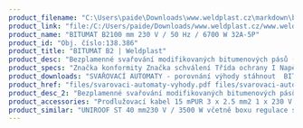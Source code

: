 ```yaml
---
product_filename: "C:\Users\paide\Downloads\www.weldplast.cz\markdown\bitumat-b2.md"
product_link: "file:/C:/Users/paide/Downloads/www.weldplast.cz/www.weldplast.cz/bitumat-b2"
product_name: "BITUMAT B2100 mm 230 V / 50 Hz / 6700 W 32A-5P"
product_id: "Obj. číslo:138.386"
product_title: "BITUMAT B2 | Weldplast"
product_desc: "Bezplamenné svařování modifikovaných bitumenových pásů (SBS PAP) svařovacím automatem Leister BITUMAT B2 je mnohem rychlejší a bezpečnější než svařování plamenem. Sváry jsou podstatně pevnější a svařování hospodárnější.Bezplamenné svařování modifikovaných bitumenových pásůRovnoměrné výsledky svařováníSnadné ovládání množství horkého vzduchuNa bezplamenné svařování stačí jen jedna osoba (u svařování plamenem je potřeba dvou – jeden na svařování a druhý na přítlak)"
product_specs: "Značka konformity Značka schválení Třída ochrany I NapětíV~230 PříkonW6700 Max. teplota°C20 - 650 Rychlostm/min08 - 12 Rozsah průtoku vzduchu%85 - 100 Rozměry (D x Š x V)mm690 x 490 x 330 Hmotnostkg40 (s kabelem) Druh certifikaceCCA Šířka trysekmm75 / 100"
product_downloads: "SVAŘOVACÍ AUTOMATY - porovnání výhody stáhnout  BITUMAT B2 - manuál SK stáhnout  KATALOG PLOCHÉ STŘECHY stáhnout  BITUMAT B2 - produktový list stáhnout  BITUMAT B2 - manuál stáhnout"
product_href: "files/svarovaci-automaty-vyhody.pdf files/svarovaci-automaty-vyhody.pdf files/bitumat-b2-manual-sk.pdf files/bitumat-b2-manual-sk.pdf files/katalog-ploche-strechy-2018-05-el.pdf files/katalog-ploche-strechy-2018-05-el.pdf files/bitumat-b2-produktovy-list-leister.pdf files/bitumat-b2-produktovy-list-leister.pdf files/bitumat-b2-manual-cz.pdf files/bitumat-b2-manual-cz.pdf"
product_desc_2: "Bezplamenné svařování modifikovaných bitumenových pásů (SBS PAP) svařovacím automatem Leister BITUMAT B2 je mnohem rychlejší a bezpečnější než svařování plamenem. Sváry jsou podstatně pevnější a svařování hospodárnější.Bezplamenné svařování modifikovaných bitumenových pásůRovnoměrné výsledky svařováníSnadné ovládání množství horkého vzduchuNa bezplamenné svařování stačí jen jedna osoba (u svařování plamenem je potřeba dvou – jeden na svařování a druhý na přítlak)"
product_accessories: "Prodlužovací kabel 15 mPUR 3 x 2.5 mm2 1 x 230 V EUProdlužovací kabel 15 mPUR 5 x 2.5 mm2 1 x 400 VBox pro BITUMAT750 x 555 x 450 mm UNIROOF ST 40 mm230 V / 3500 W včetně boxu regulace s potenciometremUNIROOF AT 40 mm230V / 3500 W včetně boxuBITUMAT B275 mm 400 V / 50 Hz / 6700 W 16A-5PVARIMAT V240 mm 230 V / 4600 W 16A-5P včetně boxuVARIMAT V240 mm 400 V / 5700 W 16A-5P včetně boxu"
product_similar: "UNIROOF ST 40 mm230 V / 3500 W včetně boxu regulace s potenciometremUNIROOF AT 40 mm230V / 3500 W včetně boxuBITUMAT B275 mm 400 V / 50 Hz / 6700 W 16A-5PVARIMAT V240 mm 230 V / 4600 W 16A-5P včetně boxuVARIMAT V240 mm 400 V / 5700 W 16A-5P včetně boxu"
---
```


